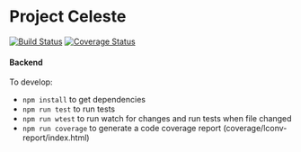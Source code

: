 Project Celeste
===============
[![Build Status](https://travis-ci.org/dpzmick/celeste.svg?branch=master)](https://travis-ci.org/dpzmick/celeste)
[![Coverage Status](https://coveralls.io/repos/dpzmick/celeste/badge.svg?branch=refactor&service=github)](https://coveralls.io/github/dpzmick/celeste?branch=master)

#### Backend
To develop:

* ```npm install``` to get dependencies
* ```npm run test``` to run tests
* ```npm run wtest``` to run watch for changes and run tests when file changed
* ```npm run coverage``` to generate a code coverage report (coverage/lconv-report/index.html)
